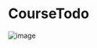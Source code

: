 # CourseTodo

![image](https://github.com/HojinLim/CourseTodo/assets/69897998/3be8621d-5464-4439-b509-053e0bf2b107)
